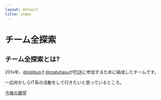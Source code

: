 ```yaml
---
layout: default
title: index
---
```


# チーム全探索

## チーム全探索とは?

201x年、[@rigibun](https://twitter.com/rigibun)と[@matuhasu](https://twitter.com/matuhasu)が[PCK](http://web-ext.u-aizu.ac.jp/pc-concours/)に参加するために結成したチームです。

一応何かしらIT系の活動をして行きたいと思っているところ。

[今後の展望](./wishlist.html)
